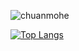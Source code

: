 
![chuanmohe](https://github-readme-stats.vercel.app/api?username=chuanmohe&show_icons=true&count_private=true&include_all_commits=true&bg_color=30,e96443,904e95&title_color=fff&text_color=fff&icon_color=79ff97)


[![Top Langs](https://github-readme-stats.vercel.app/api/top-langs/?username=chuanmohe&layout=compact)](https://github.com/anuraghazra/github-readme-stats)

